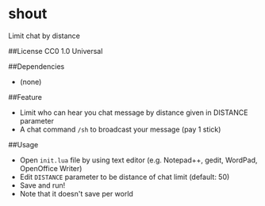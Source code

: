 shout
=====

Limit chat by distance

##License
CC0 1.0 Universal

##Dependencies
- (none)

##Feature
- Limit who can hear you chat message by distance given in DISTANCE parameter
- A chat command `/sh` to broadcast your message (pay 1 stick)

##Usage
- Open `init.lua` file by using text editor (e.g. Notepad++, gedit, WordPad, OpenOffice Writer)
- Edit `DISTANCE` parameter to be distance of chat limit (default: 50)
- Save and run!
- Note that it doesn't save per world
